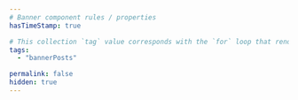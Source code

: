 ```yaml
---
# Banner component rules / properties
hasTimeStamp: true

# This collection `tag` value corresponds with the `for` loop that renders this content
tags:
  - "bannerPosts"

permalink: false
hidden: true
---
```

